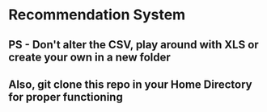 # Recommendation System

## PS - Don't alter the CSV, play around with XLS or create your own in a new folder

## Also, git clone this repo in your Home Directory for proper functioning 

